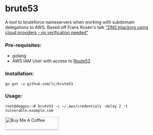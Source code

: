 # brute53


A tool to bruteforce nameservers when working with subdomain delegations to AWS. Based off Frans Rosén's talk ["DNS hijacking using cloud providers - no verification needed"](https://youtu.be/FXCzdWm2qDg?t=1132)


### Pre-requisites:
- golang
- AWS IAM User with access to [Route53](https://docs.aws.amazon.com/IAM/latest/UserGuide/id_users_create.html)

### Installation:

```
go get -u github.com/lc/brute53
```

### Usage:
```
root@doggos:~# brute53 -c ~/.aws/credentials -delay 2 -t vulnerable.example.com
```


<a href="http://buymeacoff.ee/cdl" target="_blank"><img src="https://www.buymeacoffee.com/assets/img/custom_images/orange_img.png" alt="Buy Me A Coffee" style="height: 41px !important;width: 174px !important;box-shadow: 0px 3px 2px 0px rgba(190, 190, 190, 0.5) !important;-webkit-box-shadow: 0px 3px 2px 0px rgba(190, 190, 190, 0.5) !important;" ></a>

